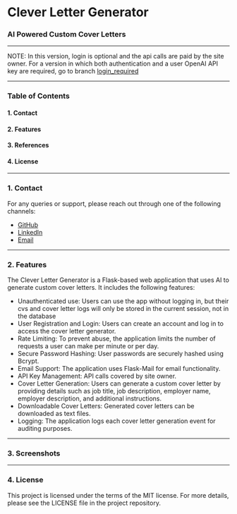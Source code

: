# Clever Letter Generator
### AI Powered Custom Cover Letters

---

NOTE: In this version, login is optional and the api calls are paid by the site owner.
For a version in which both authentication and a user OpenAI API key are required, go to branch [login_required](https://github.com/joaomorossini/Clever-Letter-Generator/tree/login_required)

---

### Table of Contents
#### 1. Contact
#### 2. Features
#### 3. References
#### 4. License

---
### 1. Contact
For any queries or support, please reach out through one of the following channels:

- [GitHub](https://github.com/joaomorossini/)
- [LinkedIn](https://www.linkedin.com/in/joaomorossini/)
- [Email](mailto:ai.clever.letter@gmail.com)

---

### 2. Features
The Clever Letter Generator is a Flask-based web application that uses AI to generate custom cover letters. It includes the following features:

- Unauthenticated use: Users can use the app without logging in, but their cvs and cover letter logs will only be stored in the current session, not in the database
- User Registration and Login: Users can create an account and log in to access the cover letter generator.
- Rate Limiting: To prevent abuse, the application limits the number of requests a user can make per minute or per day.
- Secure Password Hashing: User passwords are securely hashed using Bcrypt.
- Email Support: The application uses Flask-Mail for email functionality.
- API Key Management: API calls covered by site owner.
- Cover Letter Generation: Users can generate a custom cover letter by providing details such as job title, job description, employer name, employer description, and additional instructions.
- Downloadable Cover Letters: Generated cover letters can be downloaded as text files.
- Logging: The application logs each cover letter generation event for auditing purposes.

---

### 3. Screenshots


---

### 4. License
This project is licensed under the terms of the MIT license. For more details, please see the LICENSE file in the project repository.
